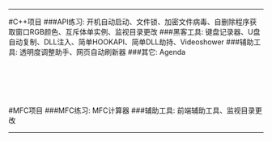 
------
#C++项目
###API练习:
    开机自动启动、文件锁、加密文件病毒、自删除程序获取窗口RGB颜色、互斥体单实例、监视目录更改
###黑客工具:
    键盘记录器、U盘自动复制、DLL注入、简单HOOKAPI、简单DLL劫持、Videoshower
###辅助工具:
    透明度调整助手、网页自动刷新器
###其它:
    Agenda

<br><br><br><br>

#MFC项目
###MFC练习:
    MFC计算器
###辅助工具:
    前端辅助工具、监视目录更改
    
------


